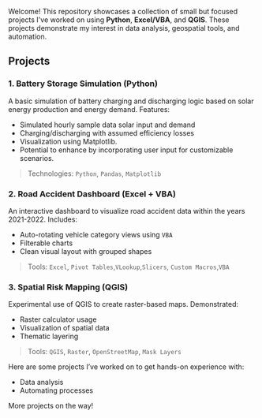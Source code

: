 
Welcome! This repository showcases a collection of small but focused projects I've worked on using **Python**, **Excel/VBA**, and **QGIS**. These projects demonstrate my interest in data analysis, geospatial tools, and automation.

## Projects

### 1. Battery Storage Simulation (Python)
A basic simulation of battery charging and discharging logic based on solar energy production and energy demand. 
Features:
- Simulated hourly sample data solar input and demand
- Charging/discharging with assumed efficiency losses
- Visualization using Matplotlib.
- Potential to enhance by incorporating user input for customizable scenarios.
> Technologies: `Python`, `Pandas`, `Matplotlib`


### 2. Road Accident Dashboard (Excel + VBA)
An interactive dashboard to visualize road accident data within the years 2021-2022. 
Includes:
- Auto-rotating vehicle category views using `VBA`
- Filterable charts
- Clean visual layout with grouped shapes

> Tools: `Excel`, `Pivot Tables`,`VLookup`,`Slicers`, `Custom Macros`,`VBA`


### 3. Spatial Risk Mapping (QGIS)
Experimental use of QGIS to create raster-based maps. Demonstrated:
- Raster calculator usage
- Visualization of spatial data
- Thematic layering

> Tools: `QGIS`, `Raster`, `OpenStreetMap`, `Mask Layers`


Here are some projects I’ve worked on to get hands-on experience with:
- Data analysis
- Automating processes


More projects on the way!

